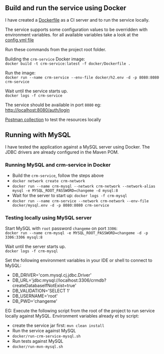 ## Build and run the service using Docker
I have created a [Dockerfile](../docker/Dockerfile) as a CI server and to run the service locally.

The service supports some configuration values to be overridden with environment variables. for all available variables take a look at the [config.yml file](../src/main/resources/config.yml)

Run these commands from the project root folder.

Building the `crm-service` Docker image:  
`docker build -t crm-service:latest -f docker/Dockerfile .`

Run the image:  
`docker run --name crm-service --env-file docker/h2.env -d -p 8080:8080 crm-service`

Wait until the service starts up.  
`docker logs -f crm-service`

The service should be available in port `8080` eg: [http://localhost:8080/auth/login](http://localhost:8080/auth/login)

[Postman collection](crm-service-api.postman.json) to test the resources locally

## Running with MySQL
I have tested the application against a MySQL server using Docker. The JDBC drivers are already configured in the Maven POM.

### Running MySQL and crm-service in Docker
* Build the `crm-service`, follow the steps above
* `docker network create crm-network`
* `docker run --name crm-mysql --network crm-network --network-alias mysql -e MYSQL_ROOT_PASSWORD=changeme -d mysql:8`
* Wait for the server to start up: `docker logs -f crm-mysql`
* `docker run --name crm-service --network crm-network --env-file docker/mysql.env -d -p 8080:8080 crm-service`

### Testing locally using MySQL server
Start MySQL with `root` password `changeme` on port `3306`:  
`docker run --name crm-mysql -e MYSQL_ROOT_PASSWORD=changeme -d -p 3306:3306 mysql:8`

Wait until the server starts up.  
`docker logs -f crm-mysql`

Set the following environment variables in your IDE or shell to connect to MySQL:
* DB_DRIVER='com.mysql.cj.jdbc.Driver'
* DB_URL='jdbc:mysql://localhost:3306/crmdb?createDatabaseIfNotExist=true'
* DB_VALIDATION='SELECT 1'
* DB_USERNAME='root'
* DB_PWD='changeme'

EG: Execute the following script from the root of the project to run service locally against MySQL. Environment variables already et by script:
* create the service jar first: `mvn clean install`
* Run the service against MySQL
* `docker/run-crm-service-mysql.sh`
* Run tests against MySQL
* `docker/run-mvn-mysql.sh`